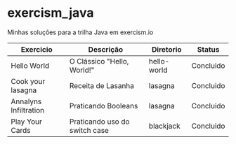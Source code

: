# exercism_java
Minhas soluções para a trilha Java em exercism.io


Exercicio| Descrição                     | Diretorio   | Status
------------ |-------------------------------|-------------|------------
Hello World| O Clássico  "Hello, World!"   | hello-world | Concluido 
Cook your lasagna | Receita de Lasanha            | lasagna     | Concluido
Annalyns Infiltration | Praticando Booleans           | lasagna     | Concluido
Play Your Cards | Praticando uso do switch case | blackjack   | Concluido